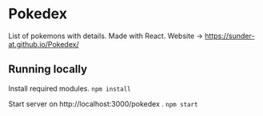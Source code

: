 # Pokedex

List of pokemons with details. Made with React. 
Website -> https://sunder-at.github.io/Pokedex/

## Running locally

Install required modules.
 `npm install`



Start server on http://localhost:3000/pokedex .
 `npm start`


